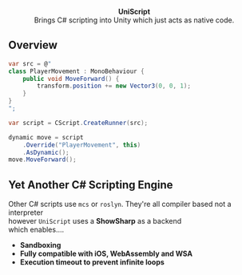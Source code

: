<p align="center">
<b>UniScript</b><br>
Brings C# scripting into Unity which just acts as native code.
</p>

Overview
----
```cs
var src = @"
class PlayerMovement : MonoBehaviour {
    public void MoveForward() {
        transform.position += new Vector3(0, 0, 1);
    }
}
";

var script = CScript.CreateRunner(src);

dynamic move = script
    .Override("PlayerMovement", this)
    .AsDynamic();
move.MoveForward();
```

Yet Another C# Scripting Engine
---
Other C# scripts use `mcs` or `roslyn`. They're all compiler based not a interpreter<br>
however `UniScript` uses a __ShowSharp__ as a backend<br>
which enables....
* __Sandboxing__
* __Fully compatible with iOS, WebAssembly and WSA__
* __Execution timeout to prevent infinite loops__
